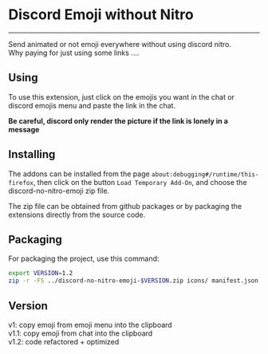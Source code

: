 # Discord Emoji without Nitro
---

Send animated or not emoji everywhere without using discord nitro.  
Why paying for just using some links ....  
  
## Using
  
To use this extension, just click on the emojis you want in the chat or discord
emojis menu and paste the link in the chat.  

**Be careful, discord only render the picture if the link is lonely in a
message**

## Installing

The addons can be installed from the page
`about:debugging#/runtime/this-firefox`, then click on the button `Load
Temporary Add-On`, and choose the discord-no-nitro-emoji zip file.  
  
The zip file can be obtained from github packages or by packaging the extensions
directly from the source code.

## Packaging

For packaging the project, use this command:

```bash
export VERSION=1.2
zip -r -FS ../discord-no-nitro-emoji-$VERSION.zip icons/ manifest.json main.jsA
```

## Version
  
v1: copy emoji from emoji menu into the clipboard  
v1.1: copy emoji from chat into the clipboard  
v1.2: code refactored + optimized  
